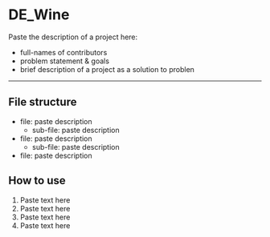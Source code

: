 # DE_Wine
Paste the description of a project here:   
- full-names of contributors
- problem statement & goals
- brief description of a project as a solution to problen
- ---------------------------
  


## File structure
- file: paste description
    -  sub-file: paste description
- file: paste description 
    -  sub-file: paste description
- file: paste description 



## How to use
1. Paste text here
2. Paste text here
3. Paste text here
4. Paste text here

